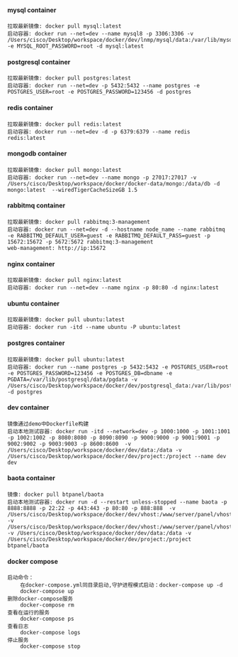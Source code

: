 #### mysql container

    拉取最新镜像: docker pull mysql:latest
    启动容器: docker run --net=dev --name mysql8 -p 3306:3306 -v /Users/cisco/Desktop/workspace/docker/dev/lnmp/mysql/data:/var/lib/mysql -e MYSQL_ROOT_PASSWORD=root -d mysql:latest

#### postgresql container

    拉取最新镜像: docker pull postgres:latest
    启动容器: docker run --net=dev -p 5432:5432 --name postgres -e POSTGRES_USER=root -e POSTGRES_PASSWORD=123456 -d postgres

#### redis container

    拉取最新镜像: docker pull redis:latest
    启动容器: docker run --net=dev -d -p 6379:6379 --name redis redis:latest

#### mongodb container

    拉取最新镜像: docker pull mongo:latest
    启动容器: docker run --net=dev --name mongo -p 27017:27017 -v /Users/cisco/Desktop/workspace/docker/docker-data/mongo:/data/db -d mongo:latest  --wiredTigerCacheSizeGB 1.5

#### rabbitmq container

    拉取最新镜像: docker pull rabbitmq:3-management
    启动容器: docker run --net=dev -d --hostname node_name --name rabbitmq -e RABBITMQ_DEFAULT_USER=guest -e RABBITMQ_DEFAULT_PASS=guest -p 15672:15672 -p 5672:5672 rabbitmq:3-management
    web-management: http://ip:15672

#### nginx container

    拉取最新镜像: docker pull nginx:latest
    启动容器: docker run --net=dev --name nginx -p 80:80 -d nginx:latest

#### ubuntu container

    拉取最新镜像: docker pull ubuntu:latest
    启动容器: docker run -itd --name ubuntu -P ubuntu:latest

#### postgres container

    拉取最新镜像: docker pull ubuntu:latest
    启动容器: docker run --name postgres -p 5432:5432 -e POSTGRES_USER=root -e POSTGRES_PASSWORD=123456 -e POSTGRES_DB=dbname -e PGDATA=/var/lib/postgresql/data/pgdata -v /Users/cisco/Desktop/workspace/docker/dev/postgresql_data:/var/lib/postgresql/data  -d postgres

#### dev container

    镜像通过demo中Dockerfile构建
    启动本地测试容器: docker run -itd --network=dev -p 1000:1000 -p 1001:1001 -p 1002:1002 -p 8080:8080 -p 8090:8090 -p 9000:9000 -p 9001:9001 -p 9002:9002 -p 9003:9003 -p 8600:8600  -v /Users/cisco/Desktop/workspace/docker/dev/data:/data -v /Users/cisco/Desktop/workspace/docker/dev/project:/project --name dev dev

#### baota container

    镜像: docker pull btpanel/baota
    启动本地测试容器: docker run -d --restart unless-stopped --name baota -p 8888:8888 -p 22:22 -p 443:443 -p 80:80 -p 888:888  -v /Users/cisco/Desktop/workspace/docker/dev/vhost:/www/server/panel/vhost  -v /Users/cisco/Desktop/workspace/docker/dev/vhost:/www/server/panel/vhost  -v /Users/cisco/Desktop/workspace/docker/dev/data:/data -v /Users/cisco/Desktop/workspace/docker/dev/project:/project btpanel/baota

#### docker compose

    启动命令：
        在docker-compose.yml同目录启动,守护进程模式启动：docker-compose up -d
        docker-compose up 
    删除docker-compose服务
        docker-compose rm
    查看在运行的服务
        docker-compose ps
    查看日志
        docker-compose logs
    停止服务
        docker-compose stop

    